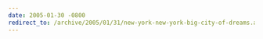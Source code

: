 ```yaml
---
date: 2005-01-30 -0800
redirect_to: /archive/2005/01/31/new-york-new-york-big-city-of-dreams.aspx/
---
```

